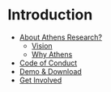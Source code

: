 # Introduction

* [About Athens Research?](what-is-athens-research/)
  * [Vision](what-is-athens-research/vision.md)
  * [Why Athens](what-is-athens-research/why-athens.md)
* [Code of Conduct](code-of-conduct/)
* [Demo & Download]()
* [Get Involved]()

